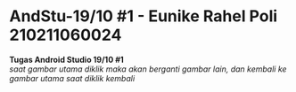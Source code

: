 # AndStu-19/10 #1 - Eunike Rahel Poli 210211060024
**Tugas Android Studio 19/10 #1**
<br>
_saat gambar utama diklik maka akan berganti gambar lain, dan kembali ke gambar utama saat diklik kembali_
